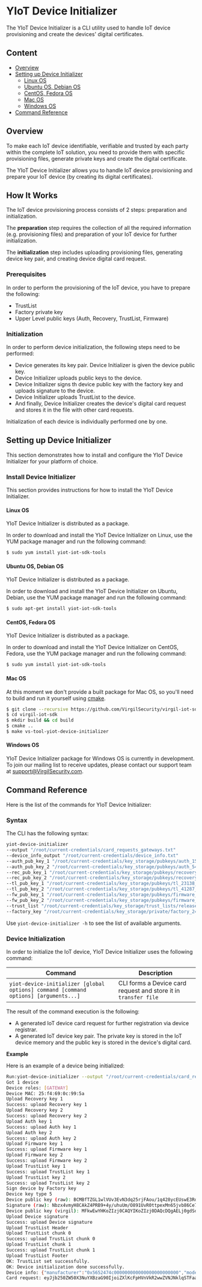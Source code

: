 # YIoT Device Initializer
The YIoT Device Initializer is a CLI utility used to handle IoT device provisioning and create the devices' digital certificates.

## Content
- [Overview](#Overview)
- [Setting up Device Initializer](#setting-up-device-initializer)
  - [Linux OS](#linux-os)
  - [Ubuntu OS, Debian OS](#ubuntu-os-debian-os)
  - [CentOS, Fedora OS](#centos-fedora-os)
  - [Mac OS](#mac-os)
  - [Windows OS](#windows-os)
- [Command Reference](#command-reference)

## Overview
To make each IoT device identifiable, verifiable and trusted by each party within the complete IoT solution, you need to provide them with specific provisioning files, generate private keys and create the digital certificate.

The YIoT Device Initializer allows you to handle IoT device provisioning and prepare your IoT device (by creating its digital certificates).

## How It Works
The IoT device provisioning process consists of 2 steps: preparation and initialization.

The **preparation** step requires the collection of all the required information (e.g. provisioning files) and preparation of your IoT device for further initialization.

The **initialization** step includes uploading provisioning files, generating device key pair, and creating device digital card request.

### Prerequisites
In order to perform the provisioning of the IoT device, you have to prepare the following:
- TrustList
- Factory private key
- Upper Level public keys (Auth, Recovery, TrustList, Firmware)

### Initialization
In order to perform device initialization, the following steps need to be performed:
- Device generates its key pair. Device Initializer is given the device public key.
- Device Initializer uploads public keys to the device.
- Device Initializer signs th device public key with the factory key and uploads signature to the device.
- Device Initializer uploads TrustList to the device.
- And finally, Device Initializer creates the device's digital card request and stores it in the file with other card requests.

Initialization of each device is individually performed one by one.

## Setting up Device Initializer
This section demonstrates how to install and configure the YIoT Device Initializer for your platform of choice.

### Install Device Initializer
This section provides instructions for how to install the YIoT Device Initializer.

#### Linux OS
YIoT Device Initializer is distributed as a package.

In order to download and install the YIoT Device Initializer on Linux, use the YUM package manager and run the following command:

```bash
$ sudo yum install yiot-iot-sdk-tools
```
#### Ubuntu OS, Debian OS
YIoT Device Initializer is distributed as a package.

In order to download and install the YIoT Device Initializer on Ubuntu, Debian, use the YUM package manager and run the following command:
```bash
$ sudo apt-get install yiot-iot-sdk-tools
```

#### CentOS, Fedora OS
YIoT Device Initializer is distributed as a package.

In order to download and install the YIoT Device Initializer on CentOS, Fedora, use the YUM package manager and run the following command:

```bash
$ sudo yum install yiot-iot-sdk-tools
```

#### Mac OS
At this moment we don't provide a built package for Mac OS, so you'll need to build and run it yourself using [cmake](https://cmake.org).

```bash
$ git clone --recursive https://github.com/VirgilSecurity/virgil-iot-sdk.git
$ cd virgil-iot-sdk
$ mkdir build && cd build
$ cmake ..
$ make vs-tool-yiot-device-initializer
```

#### Windows OS
YIoT Device Initializer package for Windows OS is currently in development. To join our mailing list to receive updates, please contact our support team at support@VirgilSecurity.com.

## Command Reference
Here is the list of the commands for YIoT Device Initializer:

### Syntax
The CLI has the following syntax:

```bash
yiot-device-initializer
--output "/root/current-credentials/card_requests_gateways.txt"
--device_info_output "/root/current-credentials/device_info.txt"
--auth_pub_key_1 "/root/current-credentials/key_storage/pubkeys/auth_15918_auth2.pub"
--auth_pub_key_2 "/root/current-credentials/key_storage/pubkeys/auth_54929_auth1.pub"
--rec_pub_key_1 "/root/current-credentials/key_storage/pubkeys/recovery_10514_recovery1.pub"
--rec_pub_key_2 "/root/current-credentials/key_storage/pubkeys/recovery_8644_recovery2.pub"
--tl_pub_key_1 "/root/current-credentials/key_storage/pubkeys/tl_23138_tl2.pub"
--tl_pub_key_2 "/root/current-credentials/key_storage/pubkeys/tl_41287_tl1.pub"
--fw_pub_key_1 "/root/current-credentials/key_storage/pubkeys/firmware_57637_firmware1.pub"
--fw_pub_key_2 "/root/current-credentials/key_storage/pubkeys/firmware_62881_firmware2.pub"
--trust_list "/root/current-credentials/key_storage/trust_lists/release/TrustList_16568.tl"
--factory_key "/root/current-credentials/key_storage/private/factory_24251_factory.key"
```
Use  ```yiot-device-initializer -h```   to see the list of available arguments.

### Device Initialization
In order to initialize the IoT device, YIoT Device Initializer uses the following command:

| Command                                                                                 | Description                                                         |
|-----------------------------------------------------------------------------------------|---------------------------------------------------------------------|
| ```yiot-device-initializer [global options] command [command options] [arguments...]``` | CLI forms a Device card request and store it in ```transfer file``` |

The result of the command execution is the following:

- A generated IoT device card request for further registration via device registrar.
- A generated IoT device key pair. The private key is stored in the IoT device memory and the public key is stored in the device's digital card.

**Example**

Here is an example of a device being initialized:

```bash
Run:yiot-device-initializer --output "/root/current-credentials/card_requests_gateways.txt" --device_info_output "/root/current-credentials/device_info.txt" --auth_pub_key_1 "/root/current-credentials/key_storage/pubkeys/auth_15918_auth2.pub" --auth_pub_key_2 "/root/current-credentials/key_storage/pubkeys/auth_54929_auth1.pub" --rec_pub_key_1 "/root/current-credentials/key_storage/pubkeys/recovery_10514_recovery1.pub" --rec_pub_key_2 "/root/current-credentials/key_storage/pubkeys/recovery_8644_recovery2.pub" --tl_pub_key_1 "/root/current-credentials/key_storage/pubkeys/tl_23138_tl2.pub" --tl_pub_key_2 "/root/current-credentials/key_storage/pubkeys/tl_41287_tl1.pub" --fw_pub_key_1 "/root/current-credentials/key_storage/pubkeys/firmware_57637_firmware1.pub" --fw_pub_key_2 "/root/current-credentials/key_storage/pubkeys/firmware_62881_firmware2.pub" --trust_list "/root/current-credentials/key_storage/trust_lists/release/TrustList_16568.tl" --factory_key "/root/current-credentials/key_storage/private/factory_24251_factory.key"
Got 1 device
Device roles: [GATEWAY]
Device MAC: 25:f4:69:0c:99:5a
Upload Recovery key 1
Success: upload Recovery key 1
Upload Recovery key 2
Success: upload Recovery key 2
Upload Auth key 1
Success: upload Auth key 1
Upload Auth key 2
Success: upload Auth key 2
Upload Firmware key 1
Success: upload Firmware key 1
Upload Firmware key 2
Success: upload Firmware key 2
Upload TrustList key 1
Success: upload TrustList key 1
Upload TrustList key 2
Success: upload TrustList key 2
Sign device by Factory key
Device key type 5
Device public key (raw): BCMBfTZGL1wlVUv3EvN3dq25rjFAou/1q428ycEUswE3Rd8YM7JUfrXJd8g9bBKALMWxzGbmQOf5+d4kmftVi8w=
Signature (raw): Nbzx4vmyH8CAkZ4PRB9+4y/uhuUm/O891UvR0ttpexMn65jvb86Ce7+i2u5GvZQR8NjyOGTQ0Qv94wYetFHW+A==
Device public key (virgil): MFkwEwYHKoZIzj0CAQYIKoZIzj0DAQcDQgAELj0gdSdRZWzwnVYwMUmC6s693yYaZ6Ahw2bc6MK9riy+vQGYt3rKBicEIyyPUZZAR0OR+ROfYaQIZBClyVPBDQ==
Upload Device signature
Success: upload Device signature
Upload TrustList Header
Upload TrustList chunk 0
Success: upload TrustList chunk 0
Upload TrustList chunk 1
Success: upload TrustList chunk 1
Upload TrustList Footer
OK: TrustList set successfully.
OK: Device initialization done successfully.
Device info: {"manufacturer":"0x5652474c000000000000000000000000","model":"0x43663031","roles":["GATEWAY"],"mac":"25:f4:69:0c:99:5a","serial":"JfRpDJlaAwMDAwMDAwMDAwMDAwMDAwMDAwMDAwMDAwM=","publicKeyTiny":"BCMBfTZGL1wlVUv3EvN3dq25rjFAou/1q428ycEUswE3Rd8YM7JUfrXJd8g9bBKALMWxzGbmQOf5+d4kmftVi8w=","signature":"Nbzx4vmyH8CAkZ4PRB9+4y/uhuUm/O891UvR0ttpexMn65jvb86Ce7+i2u5GvZQR8NjyOGTQ0Qv94wYetFHW+A==","key_type":5}
Card request: eyJjb250ZW50X3NuYXBzaG90IjoiZXlKcFpHVnVkR2wwZVNJNklqSTFaalEyT1RCak9UazFZVEF6TURNd016QXpNRE13TXpBek1E
```
